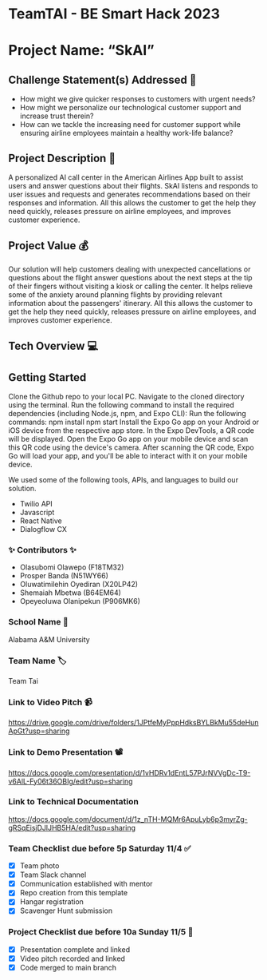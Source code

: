 # TeamTAI - BE Smart Hack 2023

# Project Name: “SkAI”
## Challenge Statement(s) Addressed 🎯
* How might we give quicker responses to customers with urgent needs?
* How might we personalize our technological customer support and increase trust therein?
* How can we tackle the increasing need for customer support while ensuring airline employees maintain a healthy work-life balance? 

## Project Description 🤯
A personalized AI call center in the American Airlines App built to assist users and answer questions about their flights. SkAI listens and responds to user issues and requests and generates recommendations based on their responses and information. All this allows the customer to get the help they need quickly, releases pressure on airline employees, and improves customer experience.

## Project Value 💰
Our solution will help customers dealing with unexpected cancellations or questions about the flight answer questions about the next steps at the tip of their fingers without visiting a kiosk or calling the center. It helps relieve some of the anxiety around planning flights by providing relevant information about the passengers' itinerary. All this allows the customer to get the help they need quickly, releases pressure on airline employees, and improves customer experience.

## Tech Overview 💻

## Getting Started 
Clone the Github repo to your local PC.
Navigate to the cloned directory using the terminal.
Run the following command to install the required dependencies (including Node.js, npm, and Expo CLI):
Run the following commands:
  npm install
  npm start
Install the Expo Go app on your Android or iOS device from the respective app store.
In the Expo DevTools, a QR code will be displayed. Open the Expo Go app on your mobile device and scan this QR code using the device's camera.
After scanning the QR code, Expo Go will load your app, and you'll be able to interact with it on your mobile device.

We used some of the following tools, APIs, and languages to build our solution.
* Twilio API
* Javascript
* React Native
* Dialogflow CX

### ✨ Contributors ✨
* Olasubomi Olawepo (F18TM32)
* Prosper Banda  (N51WY66)
* Oluwatimilehin Oyediran (X20LP42)
* Shemaiah Mbetwa (B64EM64)
* Opeyeoluwa Olanipekun (P906MK6)

### School Name 🏫
Alabama A&M University

### Team Name 🏷
Team Tai

### Link to Video Pitch 📹
https://drive.google.com/drive/folders/1JPtfeMyPppHdksBYLBkMu55deHunApGt?usp=sharing 

### Link to Demo Presentation 📽
https://docs.google.com/presentation/d/1vHDRv1dEntL57PJrNVVgDc-T9-v6AlL-Fy06t36OBIg/edit?usp=sharing 

### Link to Technical Documentation
https://docs.google.com/document/d/1z_nTH-MQMr6ApuLyb6p3myrZg-gRSqEisjDJlJHB5HA/edit?usp=sharing 

### Team Checklist due before 5p Saturday 11/4 ✅
- [x] Team photo
- [X] Team Slack channel
- [x] Communication established with mentor
- [X] Repo creation from this template
- [x] Hangar registration
- [x] Scavenger Hunt submission

### Project Checklist due before 10a Sunday 11/5 🏁
- [X] Presentation complete and linked
- [x] Video pitch recorded and linked
- [x] Code merged to main branch

